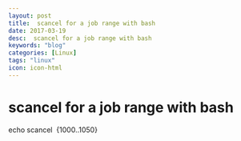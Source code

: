 ```yaml
---
layout: post
title:  scancel for a job range with bash
date: 2017-03-19
desc:  scancel for a job range with bash
keywords: "blog"
categories: [Linux]
tags: "linux"
icon: icon-html
---
```


# scancel for a job range with bash

echo scancel  {1000..1050}
